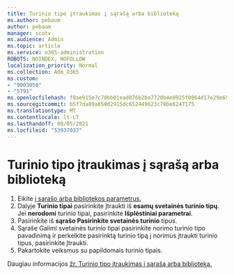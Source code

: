 ```yaml
---
title: Turinio tipo įtraukimas į sąrašą arba biblioteką
ms.author: pebaum
author: pebaum
manager: scotv
ms.audience: Admin
ms.topic: article
ms.service: o365-administration
ROBOTS: NOINDEX, NOFOLLOW
localization_priority: Normal
ms.collection: Adm_O365
ms.custom:
- "9003050"
- "5791"
ms.openlocfilehash: f8ae915e7c78bb01ead876b2ba7720b4e8925f0864d17e29e65a3f664a79dda1
ms.sourcegitcommit: b5f7da89a650d2915dc652449623c78be6247175
ms.translationtype: MT
ms.contentlocale: lt-LT
ms.lasthandoff: 08/05/2021
ms.locfileid: "53937037"
---
```

# <a name="add-a-content-type-to-a-list-or-library"></a>Turinio tipo įtraukimas į sąrašą arba biblioteką

1. Eikite [į sąrašo arba bibliotekos parametrus.](https://support.microsoft.com/en-us/office/edit-list-settings-in-sharepoint-online-4d35793b-246e-42a3-990c-563a83795b7f)
2. Dalyje  **Turinio tipai** pasirinkite Įtraukti iš  **esamų svetainės turinio tipų**. Jei  **nerodomi**  turinio tipai, pasirinkite  **Išplėstiniai parametrai**.
3. Pasirinkite iš  **sąrašo Pasirinkite svetainės turinio**  tipus.
4. Sąraše Galimi svetainės turinio tipai pasirinkite norimo turinio tipo pavadinimą ir perkelkite pasirinktą turinio tipą į norimus įtraukti turinio tipus, pasirinkite Įtraukti.
5. Pakartokite veiksmus su papildomais turinio tipais.

Daugiau informacijos [žr. Turinio tipo įtraukimas į sąrašą arba biblioteką.](https://support.microsoft.com/en-us/office/add-a-content-type-to-a-list-or-library-917366ae-f7a2-47ad-87a5-9689a1884e60)